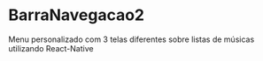 # BarraNavegacao2
Menu personalizado com 3 telas diferentes sobre listas de músicas utilizando React-Native
